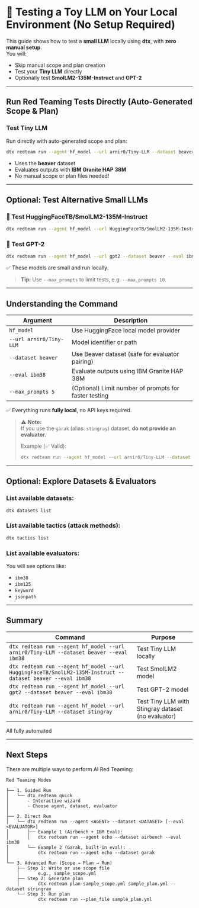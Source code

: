 # **🧩 Testing a Toy LLM on Your Local Environment (No Setup Required)**

This guide shows how to test a **small LLM** locally using **dtx**, with **zero manual setup**.  
You will:
- Skip manual scope and plan creation
- Test your **Tiny LLM** directly
- Optionally test **SmolLM2-135M-Instruct** and **GPT-2**

---

## **Run Red Teaming Tests Directly (Auto-Generated Scope & Plan)**

### Test Tiny LLM 

Run directly with auto-generated scope and plan:

```bash
dtx redteam run --agent hf_model --url arnir0/Tiny-LLM --dataset beaver --eval ibm38 -o 
```

- Uses the **beaver** dataset
- Evaluates outputs with **IBM Granite HAP 38M**
- No manual scope or plan files needed!

---

## **Optional: Test Alternative Small LLMs**

### 🚀 Test HuggingFaceTB/SmolLM2-135M-Instruct  

```bash
dtx redteam run --agent hf_model --url HuggingFaceTB/SmolLM2-135M-Instruct --dataset beaver --eval ibm38
```

### 🚀 Test GPT-2  

```bash
dtx redteam run --agent hf_model --url gpt2 --dataset beaver --eval ibm38
```

✅ These models are small and run locally.

> **Tip:** Use `--max_prompts` to limit tests, e.g. `--max_prompts 10`.

---

## **Understanding the Command**

| Argument | Description |
|-----------|-------------|
| `hf_model` | Use HuggingFace local model provider |
| `--url arnir0/Tiny-LLM` | Model identifier or path |
| `--dataset beaver` | Use Beaver dataset (safe for evaluator pairing) |
| `--eval ibm38` | Evaluate outputs using IBM Granite HAP 38M |
| `--max_prompts 5` | (Optional) Limit number of prompts for faster testing |

✅ Everything runs **fully local**, no API keys required.

> ⚠️ **Note:**  
> If you use the `garak` (alias: `stingray`) dataset, **do not provide an evaluator.**
>
> Example (✅ Valid):
> ```bash
> dtx redteam run --agent hf_model --url arnir0/Tiny-LLM --dataset stingray
> ```

---

## **Optional: Explore Datasets & Evaluators**

### List available datasets:
```bash
dtx datasets list
```

### List available tactics (attack methods):
```bash
dtx tactics list
```

### List available evaluators:
You will see options like:
- `ibm38`
- `ibm125`
- `keyword`
- `jsonpath`

---

## Summary

| Command | Purpose |
|---------|----------|
| `dtx redteam run --agent hf_model --url arnir0/Tiny-LLM --dataset beaver --eval ibm38` | Test Tiny LLM locally |
| `dtx redteam run --agent hf_model --url HuggingFaceTB/SmolLM2-135M-Instruct --dataset beaver --eval ibm38` | Test SmolLM2 model |
| `dtx redteam run --agent hf_model --url gpt2 --dataset beaver --eval ibm38` | Test GPT-2 model |
| `dtx redteam run --agent hf_model --url arnir0/Tiny-LLM --dataset stingray` | Test Tiny LLM with Stingray dataset (no evaluator) |

All fully automated

---

## Next Steps

There are multiple ways to perform AI Red Teaming:

```
Red Teaming Modes

├── 1. Guided Run
│   └── dtx redteam quick
│       - Interactive wizard
│       - Choose agent, dataset, evaluator
│
├── 2. Direct Run
│   └── dtx redteam run --agent <AGENT> --dataset <DATASET> [--eval <EVALUATOR>]
│       ├── Example 1 (Airbench + IBM Eval):
│       │   dtx redteam run --agent echo --dataset airbench --eval ibm38
│       └── Example 2 (Garak, built-in eval):
│           dtx redteam run --agent echo --dataset garak
│
└── 3. Advanced Run (Scope → Plan → Run)
    ├── Step 1: Write or use scope file
    │       e.g., sample_scope.yml
    ├── Step 2: Generate plan
    │       dtx redteam plan sample_scope.yml sample_plan.yml --dataset stringray
    └── Step 3: Run plan
            dtx redteam run --plan_file sample_plan.yml

```
